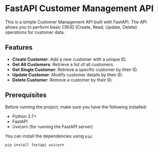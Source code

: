 # FastAPI Customer Management API

This is a simple Customer Management API built with FastAPI. The API allows you to perform basic CRUD (Create, Read, Update, Delete) operations for customer data.

## Features

- **Create Customer**: Add a new customer with a unique ID.
- **Get All Customers**: Retrieve a list of all customers.
- **Get Single Customer**: Retrieve a specific customer by their ID.
- **Update Customer**: Modify customer details by their ID.
- **Delete Customer**: Remove a customer by their ID.

## Prerequisites

Before running the project, make sure you have the following installed:

- Python 3.7+
- FastAPI
- Uvicorn (for running the FastAPI server)

You can install the dependencies using `pip`:

```bash
pip install fastapi uvicorn
